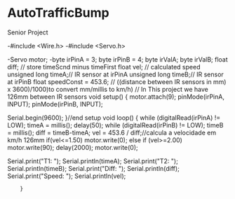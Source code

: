 # AutoTrafficBump
Senior Project



-#include <Wire.h>
-#include <Servo.h>

-Servo motor;
-byte irPinA = 3;
byte irPinB = 4;
byte irValA;
byte irValB;
float diff; // store timeScnd minus timeFirst
float vel; // calculated speed
unsigned long timeA;// IR sensor at irPinA
unsigned long timeB;// IR sensor at irPinB
float speedConst = 453.6; // ((distance between IR sensors in mm) x 3600)/1000)to convert mm/millis to km/h) 
                          // In This project we have 126mm between IR sensors
void setup()
{
motor.attach(9);
pinMode(irPinA, INPUT);
pinMode(irPinB, INPUT);

Serial.begin(9600);
}//end setup
void loop()
{
while (digitalRead(irPinA) != LOW);
timeA = millis();
delay(50);
while (digitalRead(irPinB) != LOW);
timeB = millis();
diff = timeB-timeA;
vel = 453.6 / diff;//calcula a velocidade em km/h 126mm
if(vel<=1.50)
motor.write(0);
else if (vel>=2.00)
motor.write(90);
delay(2000);
motor.write(0);
     
   
  Serial.print("T1: ");
  Serial.println(timeA);
  Serial.print("T2: ");
   Serial.println(timeB);
   Serial.print("Diff: ");
   Serial.println(diff);
   Serial.print("Speed: ");
   Serial.println(vel);
    
    

       
        }
